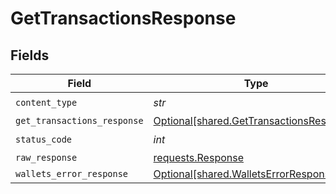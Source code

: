 # GetTransactionsResponse


## Fields

| Field                                                                                      | Type                                                                                       | Required                                                                                   | Description                                                                                |
| ------------------------------------------------------------------------------------------ | ------------------------------------------------------------------------------------------ | ------------------------------------------------------------------------------------------ | ------------------------------------------------------------------------------------------ |
| `content_type`                                                                             | *str*                                                                                      | :heavy_check_mark:                                                                         | N/A                                                                                        |
| `get_transactions_response`                                                                | [Optional[shared.GetTransactionsResponse]](../../models/shared/gettransactionsresponse.md) | :heavy_minus_sign:                                                                         | OK                                                                                         |
| `status_code`                                                                              | *int*                                                                                      | :heavy_check_mark:                                                                         | N/A                                                                                        |
| `raw_response`                                                                             | [requests.Response](https://requests.readthedocs.io/en/latest/api/#requests.Response)      | :heavy_minus_sign:                                                                         | N/A                                                                                        |
| `wallets_error_response`                                                                   | [Optional[shared.WalletsErrorResponse]](../../models/shared/walletserrorresponse.md)       | :heavy_minus_sign:                                                                         | Error                                                                                      |